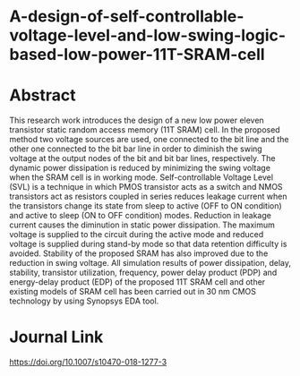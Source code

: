 # A-design-of-self-controllable-voltage-level-and-low-swing-logic-based-low-power-11T-SRAM-cell
# Abstract
This research work introduces the design of a new low power eleven transistor static random access memory (11T SRAM) cell. In the proposed method two voltage sources are used, one connected to the bit line and the other one connected to the bit bar line in order to diminish the swing voltage at the output nodes of the bit and bit bar lines, respectively. The dynamic power dissipation is reduced by minimizing the swing voltage when the SRAM cell is in working mode. Self-controllable Voltage Level (SVL) is a technique in which PMOS transistor acts as a switch and NMOS transistors act as resistors coupled in series reduces leakage current when the transistors change its state from sleep to active (OFF to ON condition) and active to sleep (ON to OFF condition) modes. Reduction in leakage current causes the diminution in static power dissipation. The maximum voltage is supplied to the circuit during the active mode and reduced voltage is supplied during stand-by mode so that data retention difficulty is avoided. Stability of the proposed SRAM has also improved due to the reduction in swing voltage. All simulation results of power dissipation, delay, stability, transistor utilization, frequency, power delay product (PDP) and energy-delay product (EDP) of the proposed 11T SRAM cell and other existing models of SRAM cell has been carried out in 30 nm CMOS technology by using Synopsys EDA tool. 
# Journal Link
https://doi.org/10.1007/s10470-018-1277-3

